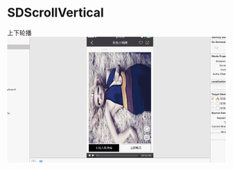# SDScrollVertical
上下轮播
![image](https://github.com/zhangsuya/SDScrollVertical/blob/master/SDScrollVertical/Ver.gif)

